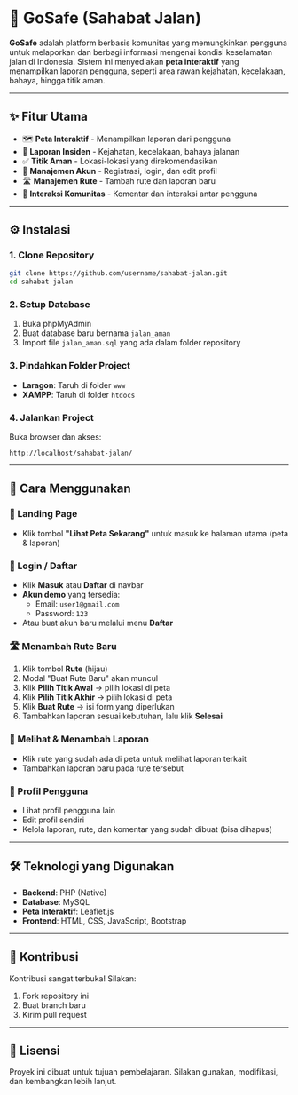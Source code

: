 # 🚦 GoSafe (Sahabat Jalan)

**GoSafe** adalah platform berbasis komunitas yang memungkinkan pengguna untuk melaporkan dan berbagi informasi mengenai kondisi keselamatan jalan di Indonesia. Sistem ini menyediakan **peta interaktif** yang menampilkan laporan pengguna, seperti area rawan kejahatan, kecelakaan, bahaya, hingga titik aman.

---

## ✨ Fitur Utama

- 🗺️ **Peta Interaktif** - Menampilkan laporan dari pengguna
- 🚨 **Laporan Insiden** - Kejahatan, kecelakaan, bahaya jalanan
- ✅ **Titik Aman** - Lokasi-lokasi yang direkomendasikan
- 👤 **Manajemen Akun** - Registrasi, login, dan edit profil
- 🛣️ **Manajemen Rute** - Tambah rute dan laporan baru
- 💬 **Interaksi Komunitas** - Komentar dan interaksi antar pengguna

---

## ⚙️ Instalasi

### 1. Clone Repository
```bash
git clone https://github.com/username/sahabat-jalan.git
cd sahabat-jalan
```

### 2. Setup Database
1. Buka phpMyAdmin
2. Buat database baru bernama `jalan_aman`
3. Import file `jalan_aman.sql` yang ada dalam folder repository

### 3. Pindahkan Folder Project
- **Laragon**: Taruh di folder `www`
- **XAMPP**: Taruh di folder `htdocs`

### 4. Jalankan Project
Buka browser dan akses:
```
http://localhost/sahabat-jalan/
```

---

## 🚀 Cara Menggunakan

### 📍 Landing Page
- Klik tombol **"Lihat Peta Sekarang"** untuk masuk ke halaman utama (peta & laporan)

### 🔐 Login / Daftar
- Klik **Masuk** atau **Daftar** di navbar
- **Akun demo** yang tersedia:
  - Email: `user1@gmail.com`
  - Password: `123`
- Atau buat akun baru melalui menu **Daftar**

### 🛣️ Menambah Rute Baru
1. Klik tombol **Rute** (hijau)
2. Modal "Buat Rute Baru" akan muncul
3. Klik **Pilih Titik Awal** → pilih lokasi di peta
4. Klik **Pilih Titik Akhir** → pilih lokasi di peta
5. Klik **Buat Rute** → isi form yang diperlukan
6. Tambahkan laporan sesuai kebutuhan, lalu klik **Selesai**

### 📝 Melihat & Menambah Laporan
- Klik rute yang sudah ada di peta untuk melihat laporan terkait
- Tambahkan laporan baru pada rute tersebut

### 👤 Profil Pengguna
- Lihat profil pengguna lain
- Edit profil sendiri
- Kelola laporan, rute, dan komentar yang sudah dibuat (bisa dihapus)

---

## 🛠️ Teknologi yang Digunakan

- **Backend**: PHP (Native)
- **Database**: MySQL
- **Peta Interaktif**: Leaflet.js
- **Frontend**: HTML, CSS, JavaScript, Bootstrap

---

## 👥 Kontribusi

Kontribusi sangat terbuka! Silakan:
1. Fork repository ini
2. Buat branch baru
3. Kirim pull request

---

## 📜 Lisensi

Proyek ini dibuat untuk tujuan pembelajaran. Silakan gunakan, modifikasi, dan kembangkan lebih lanjut.
